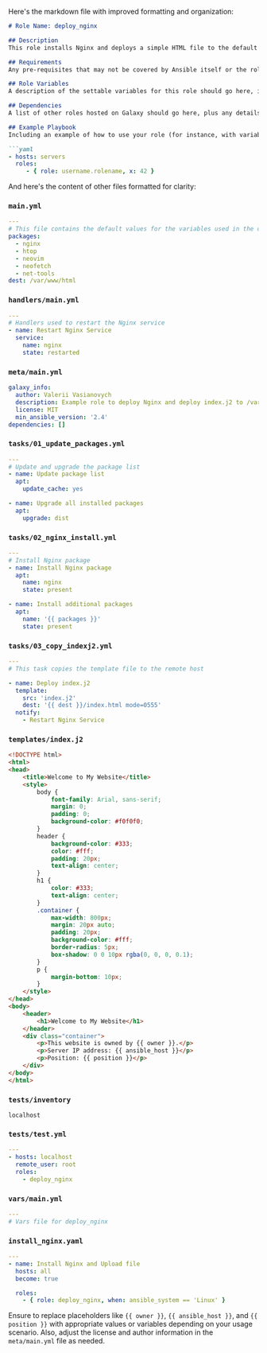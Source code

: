 Here's the markdown file with improved formatting and organization:

```markdown
# Role Name: deploy_nginx

## Description
This role installs Nginx and deploys a simple HTML file to the default web root directory.

## Requirements
Any pre-requisites that may not be covered by Ansible itself or the role should be mentioned here. For instance, if the role uses the EC2 module, it may be a good idea to mention in this section that the boto package is required.

## Role Variables
A description of the settable variables for this role should go here, including any variables that are in defaults/main.yml, vars/main.yml, and any variables that can/should be set via parameters to the role. Any variables that are read from other roles and/or the global scope (i.e., hostvars, group vars, etc.) should be mentioned here as well.

## Dependencies
A list of other roles hosted on Galaxy should go here, plus any details regarding parameters that may need to be set for other roles or variables that are used from other roles.

## Example Playbook
Including an example of how to use your role (for instance, with variables passed in as parameters) is always nice for users too:

```yaml
- hosts: servers
  roles:
     - { role: username.rolename, x: 42 }
```

And here's the content of other files formatted for clarity:

### `main.yml`
```yaml
---
# This file contains the default values for the variables used in the deploy_nginx role
packages:
  - nginx
  - htop
  - neovim
  - neofetch
  - net-tools
dest: /var/www/html
```

### `handlers/main.yml`
```yaml
---
# Handlers used to restart the Nginx service
- name: Restart Nginx Service
  service:
    name: nginx
    state: restarted
```

### `meta/main.yml`
```yaml
galaxy_info:
  author: Valerii Vasianovych
  description: Example role to deploy Nginx and deploy index.j2 to /var/www/html
  license: MIT
  min_ansible_version: '2.4'
dependencies: []
```

### `tasks/01_update_packages.yml`
```yaml
---
# Update and upgrade the package list
- name: Update package list
  apt:
    update_cache: yes

- name: Upgrade all installed packages
  apt:
    upgrade: dist
```

### `tasks/02_nginx_install.yml`
```yaml
---
# Install Nginx package
- name: Install Nginx package
  apt:
    name: nginx
    state: present

- name: Install additional packages
  apt:
    name: '{{ packages }}'
    state: present
```

### `tasks/03_copy_indexj2.yml`
```yaml
---
# This task copies the template file to the remote host

- name: Deploy index.j2
  template:
    src: 'index.j2'
    dest: '{{ dest }}/index.html mode=0555'
  notify:
    - Restart Nginx Service
```

### `templates/index.j2`
```html
<!DOCTYPE html>
<html>
<head>
    <title>Welcome to My Website</title>
    <style>
        body {
            font-family: Arial, sans-serif;
            margin: 0;
            padding: 0;
            background-color: #f0f0f0;
        }
        header {
            background-color: #333;
            color: #fff;
            padding: 20px;
            text-align: center;
        }
        h1 {
            color: #333;
            text-align: center;
        }
        .container {
            max-width: 800px;
            margin: 20px auto;
            padding: 20px;
            background-color: #fff;
            border-radius: 5px;
            box-shadow: 0 0 10px rgba(0, 0, 0, 0.1);
        }
        p {
            margin-bottom: 10px;
        }
    </style>
</head>
<body>
    <header>
        <h1>Welcome to My Website</h1>
    </header>
    <div class="container">
        <p>This website is owned by {{ owner }}.</p>
        <p>Server IP address: {{ ansible_host }}</p>
        <p>Position: {{ position }}</p>
    </div>
</body>
</html>
```

### `tests/inventory`
```
localhost
```

### `tests/test.yml`
```yaml
---
- hosts: localhost
  remote_user: root
  roles:
    - deploy_nginx
```

### `vars/main.yml`
```yaml
---
# Vars file for deploy_nginx
```

### `install_nginx.yaml`
```yaml
---
- name: Install Nginx and Upload file
  hosts: all
  become: true

  roles:
    - { role: deploy_nginx, when: ansible_system == 'Linux' }
```

Ensure to replace placeholders like `{{ owner }}`, `{{ ansible_host }}`, and `{{ position }}` with appropriate values or variables depending on your usage scenario. Also, adjust the license and author information in the `meta/main.yml` file as needed.